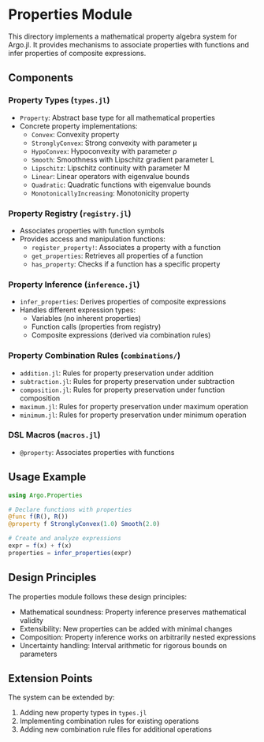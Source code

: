 # Properties Module

This directory implements a mathematical property algebra system for Argo.jl. It provides mechanisms to associate properties with functions and infer properties of composite expressions.

## Components

### Property Types (`types.jl`)

- `Property`: Abstract base type for all mathematical properties
- Concrete property implementations:
  - `Convex`: Convexity property
  - `StronglyConvex`: Strong convexity with parameter μ
  - `HypoConvex`: Hypoconvexity with parameter ρ
  - `Smooth`: Smoothness with Lipschitz gradient parameter L
  - `Lipschitz`: Lipschitz continuity with parameter M
  - `Linear`: Linear operators with eigenvalue bounds
  - `Quadratic`: Quadratic functions with eigenvalue bounds
  - `MonotonicallyIncreasing`: Monotonicity property

### Property Registry (`registry.jl`)

- Associates properties with function symbols
- Provides access and manipulation functions:
  - `register_property!`: Associates a property with a function
  - `get_properties`: Retrieves all properties of a function
  - `has_property`: Checks if a function has a specific property

### Property Inference (`inference.jl`)

- `infer_properties`: Derives properties of composite expressions
- Handles different expression types:
  - Variables (no inherent properties)
  - Function calls (properties from registry)
  - Composite expressions (derived via combination rules)

### Property Combination Rules (`combinations/`)

- `addition.jl`: Rules for property preservation under addition
- `subtraction.jl`: Rules for property preservation under subtraction
- `composition.jl`: Rules for property preservation under function composition
- `maximum.jl`: Rules for property preservation under maximum operation
- `minimum.jl`: Rules for property preservation under minimum operation

### DSL Macros (`macros.jl`)

- `@property`: Associates properties with functions

## Usage Example

```julia
using Argo.Properties

# Declare functions with properties
@func f(R(), R())
@property f StronglyConvex(1.0) Smooth(2.0)

# Create and analyze expressions
expr = f(x) + f(x)
properties = infer_properties(expr)
```

## Design Principles

The properties module follows these design principles:

- Mathematical soundness: Property inference preserves mathematical validity
- Extensibility: New properties can be added with minimal changes
- Composition: Property inference works on arbitrarily nested expressions
- Uncertainty handling: Interval arithmetic for rigorous bounds on parameters

## Extension Points

The system can be extended by:

1. Adding new property types in `types.jl`
2. Implementing combination rules for existing operations
3. Adding new combination rule files for additional operations
